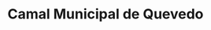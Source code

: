 ---
title: "Camal Municipal de Quevedo"
url: /quevedo/camal-municipal-de-quevedo/
shop: carnicero
---